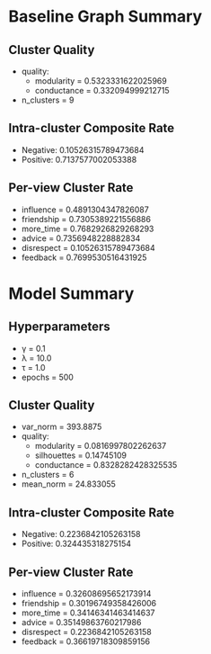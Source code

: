 # Baseline Graph Summary

## Cluster Quality

- quality:
  - modularity = 0.5323331622025969
  - conductance = 0.332094999212715
- n_clusters = 9

## Intra-cluster Composite Rate

- Negative: 0.10526315789473684
- Positive: 0.7137577002053388

## Per-view Cluster Rate

- influence = 0.4891304347826087
- friendship = 0.7305389221556886
- more_time = 0.7682926829268293
- advice = 0.7356948228882834
- disrespect = 0.10526315789473684
- feedback = 0.7699530516431925

# Model Summary

## Hyperparameters

- γ = 0.1
- λ = 10.0
- τ = 1.0
- epochs = 500

## Cluster Quality

- var_norm = 393.8875
- quality:
  - modularity = 0.0816997802262637
  - silhouettes = 0.14745109
  - conductance = 0.8328282428325535
- n_clusters = 6
- mean_norm = 24.833055

## Intra-cluster Composite Rate

- Negative: 0.2236842105263158
- Positive: 0.324435318275154

## Per-view Cluster Rate

- influence = 0.32608695652173914
- friendship = 0.30196749358426006
- more_time = 0.34146341463414637
- advice = 0.35149863760217986
- disrespect = 0.2236842105263158
- feedback = 0.36619718309859156
